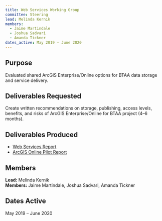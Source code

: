 ```yaml
---
title: Web Services Working Group
committee: Steering
lead: Melinda Kernik
members:
  - Jaime Martindale
  - Joshua Sadvari
  - Amanda Tickner
dates_active: May 2019 – June 2020
---
```


## Purpose

Evaluated shared ArcGIS Enterprise/Online options for BTAA data storage and service delivery.

## Deliverables Requested

Create written recommendations on storage, publishing, access levels, benefits, and risks of ArcGIS Enterprise/Online for BTAA project (4–6 months).

## Deliverables Produced

- [Web Services Report](/library/webservicesreport)
- [ArcGIS Online Pilot Report](/library/arcgis-online-pilot)

## Members

**Lead:** Melinda Kernik  
**Members:** Jaime Martindale, Joshua Sadvari, Amanda Tickner

## Dates Active

May 2019 – June 2020
